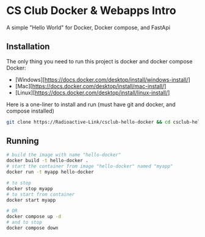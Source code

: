 # CS Club Docker & Webapps Intro
A simple "Hello World" for Docker, Docker compose, and FastApi

## Installation
The only thing you need to run this project is docker and docker compose
Docker:
- [Windows][https://docs.docker.com/desktop/install/windows-install/]
- [Mac][https://docs.docker.com/desktop/install/mac-install/]
- [Linux][https://docs.docker.com/desktop/install/linux-install/]

Here is a one-liner to install and run (must have git and docker, and compose installed)
```sh
git clone https://Radioactive-Link/csclub-hello-docker && cd csclub-hello-docker && docker compose up -d
```

## Running
```sh
# build the image with name "hello-docker"
docker build -t hello-docker .
# start the container from image "hello-docker" named "myapp"
docker run -t myapp hello-docker

# to stop
docker stop myapp
# to start from container
docker start myapp

# OR
docker compose up -d
# and to stop
docker compose down
```
